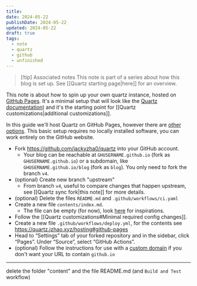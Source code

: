 ```yaml
---
title: 
date: 2024-05-22
publishDate: 2024-05-22
updated: 2024-05-22
draft: true
tags:
  - note
  - quartz
  - github
  - unfinished
---
```


> [!tip] Associated notes
> This note is part of a series about how this blog is set up.
> See [[Quartz starting page|here]] for an overview.

This note is about how to spin up your own quartz instance, hosted on [GitHub Pages](https://pages.github.com/). It's a minimal setup that will look like the [Quartz documentation](https://quartz.jzhao.xyz/)) and it's the starting point for [[Quartz customizations|additional customizations]].

In this guide we'll host Quartz on GitHub Pages, however there are [other options](https://quartz.jzhao.xyz/hosting). This basic setup requires no locally installed software, you can work entirely on the GitHub website.

- Fork https://github.com/jackyzha0/quartz into your GitHub account.
	- Your blog can be reachable at `GHUSERNAME.github.io` (fork as `GHUSERNAME.github.io`) or a subdomain, like `GHUSERNAME.github.io/blog` (fork as `blog`).  You only need to fork the branch `v4`.
- (optional) Create new branch "upstream" 
	- From branch `v4`, useful to compare changes that happen upstream, see [[Quartz sync fork|this note]] for more details.
- (optional) Delete the files `README.md` and `.github/workflows/ci.yaml`
- Create a new file `contents/index.md`. 
	- The file can be empty (for now), look [here](https://github.com/jackyzha0/quartz/blob/v4/docs/index.md) for inspirations.
- Follow the [[Quartz customizations#Minimal required config changes]].
- Create a new file `.github/workflows/deploy.yml`, for the contents see https://quartz.jzhao.xyz/hosting#github-pages
- Head to “Settings” tab of your forked repository and in the sidebar, click “Pages”. Under “Source”, select “GitHub Actions”.
- (optional) Follow the instructions for use with a [custom domain](https://quartz.jzhao.xyz/hosting#custom-domain) if you don't want your URL to contain `github.io`


---

delete the folder "content" and the file README.md (and `Build and Test` workflow)